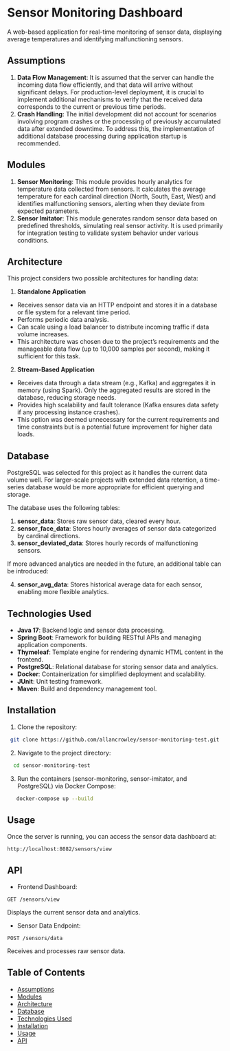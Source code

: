 # Sensor Monitoring Dashboard

A web-based application for real-time monitoring of sensor data, displaying average temperatures and identifying malfunctioning sensors.

## Assumptions

1. **Data Flow Management**: It is assumed that the server can handle the incoming data flow efficiently, and that data will arrive without significant delays. For production-level deployment, it is crucial to implement additional mechanisms to verify that the received data corresponds to the current or previous time periods.
2. **Crash Handling**: The initial development did not account for scenarios involving program crashes or the processing of previously accumulated data after extended downtime. To address this, the implementation of additional database processing during application startup is recommended.

## Modules

1. **Sensor Monitoring**: This module provides hourly analytics for temperature data collected from sensors. It calculates the average temperature for each cardinal direction (North, South, East, West) and identifies malfunctioning sensors, alerting when they deviate from expected parameters.
2. **Sensor Imitator**: This module generates random sensor data based on predefined thresholds, simulating real sensor activity. It is used primarily for integration testing to validate system behavior under various conditions.

## Architecture

This project considers two possible architectures for handling data:

1. **Standalone Application**
- Receives sensor data via an HTTP endpoint and stores it in a database or file system for a relevant time period.
- Performs periodic data analysis.
- Can scale using a load balancer to distribute incoming traffic if data volume increases.
- This architecture was chosen due to the project’s requirements and the manageable data flow (up to 10,000 samples per second), making it sufficient for this task.
2. **Stream-Based Application**
- Receives data through a data stream (e.g., Kafka) and aggregates it in memory (using Spark). Only the aggregated results are stored in the database, reducing storage needs.
- Provides high scalability and fault tolerance (Kafka ensures data safety if any processing instance crashes).
- This option was deemed unnecessary for the current requirements and time constraints but is a potential future improvement for higher data loads.

## Database

PostgreSQL was selected for this project as it handles the current data volume well. For larger-scale projects with extended data retention, a time-series database would be more appropriate for efficient querying and storage.

The database uses the following tables:

1. **sensor_data**: Stores raw sensor data, cleared every hour.
2. **sensor_face_data**: Stores hourly averages of sensor data categorized by cardinal directions.
3. **sensor_deviated_data**: Stores hourly records of malfunctioning sensors.

If more advanced analytics are needed in the future, an additional table can be introduced:

4. **sensor_avg_data**: Stores historical average data for each sensor, enabling more flexible analytics.

## Technologies Used

- **Java 17**: Backend logic and sensor data processing.
- **Spring Boot**: Framework for building RESTful APIs and managing application components.
- **Thymeleaf**: Template engine for rendering dynamic HTML content in the frontend.
- **PostgreSQL**: Relational database for storing sensor data and analytics.
- **Docker**: Containerization for simplified deployment and scalability.
- **JUnit**: Unit testing framework.
- **Maven**: Build and dependency management tool.

## Installation

1. Clone the repository:

```bash
 git clone https://github.com/allancrowley/sensor-monitoring-test.git
```

2. Navigate to the project directory:

```bash
  cd sensor-monitoring-test
```

3. Run the containers (sensor-monitoring, sensor-imitator, and PostgreSQL) via Docker Compose:

```bash
   docker-compose up --build
```

## Usage

Once the server is running, you can access the sensor data dashboard at:

`http://localhost:8082/sensors/view`

## API

- Frontend Dashboard:

`GET /sensors/view`

Displays the current sensor data and analytics.
- Sensor Data Endpoint:
  
`POST /sensors/data`

Receives and processes raw sensor data.

## Table of Contents

- [Assumptions](#assumptions)
- [Modules](#modules)
- [Architecture](#architecture)
- [Database](#database)
- [Technologies Used](#technologies-used)
- [Installation](#installation)
- [Usage](#usage)
- [API](#api)

